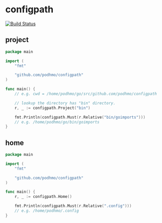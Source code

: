 # configpath

[![Build Status](https://travis-ci.org/podhmo/configpath.svg?branch=master)](https://travis-ci.org/podhmo/configpath)

## project

```go
package main

import (
	"fmt"

	"github.com/podhmo/configpath"
)

func main() {
	// e.g. cwd = /home/podhmo/go/src/github.com/podhmo/configpath

	// lookup the directory has "bin" directory.
	r, _ := configpath.Project("bin")

	fmt.Println(configpath.Must(r.Relative("bin/goimports")))
	// e.g. /home/podhmo/go/bin/goimports
}
```

## home

```go
package main

import (
	"fmt"

	"github.com/podhmo/configpath"
)

func main() {
	r, _ := configpath.Home()

	fmt.Println(configpath.Must(r.Relative(".config")))
	// e.g. /home/podhmo/.config
}
```
